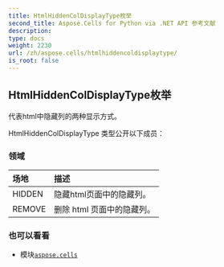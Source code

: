 ```yaml
---
title: HtmlHiddenColDisplayType枚举
second_title: Aspose.Cells for Python via .NET API 参考文献
description:
type: docs
weight: 2230
url: /zh/aspose.cells/htmlhiddencoldisplaytype/
is_root: false
---
```

## HtmlHiddenColDisplayType枚举
代表html中隐藏列的两种显示方式。



HtmlHiddenColDisplayType 类型公开以下成员：

### 领域
|场地|描述|
| :- | :- |
| HIDDEN |隐藏html页面中的隐藏列。|
| REMOVE |删除 html 页面中的隐藏列。|



### 也可以看看
* 模块[`aspose.cells`](..)
